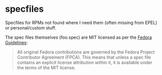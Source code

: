# specfiles
Specfiles for RPMs not found where I need them (often missing from EPEL) or personal/custom stuff.

The spec files themselves (foo.spec) are MIT licensed as per the [Fedora Guidelines](https://fedoraproject.org/wiki/Licensing:Main?rd=Licensing#License_of_Fedora_SPEC_Files):

> All original Fedora contributions are governed by the Fedora Project Contributor Agreement (FPCA). This means that unless a    spec file contains an explicit license attribution within it, it is available under the terms of the MIT license.


